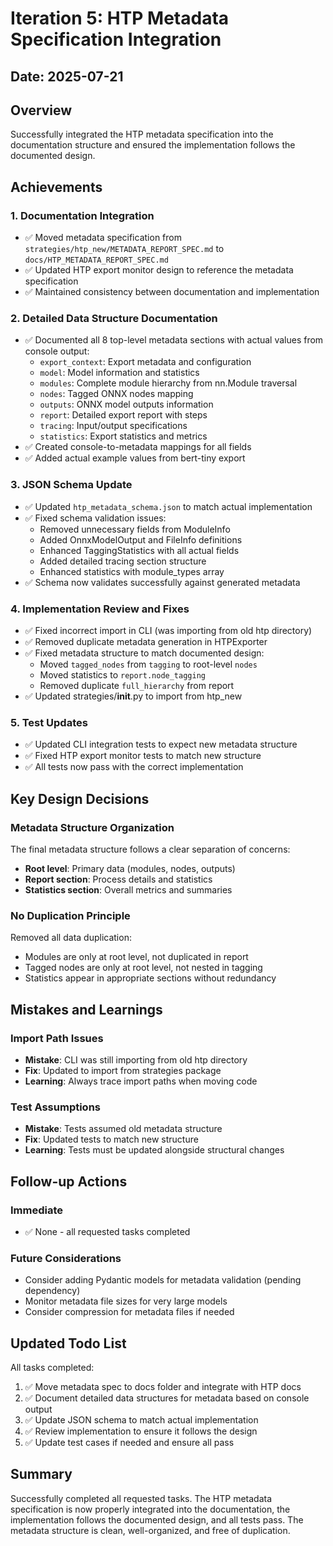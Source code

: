 # Iteration 5: HTP Metadata Specification Integration

## Date: 2025-07-21

## Overview
Successfully integrated the HTP metadata specification into the documentation structure and ensured the implementation follows the documented design.

## Achievements

### 1. Documentation Integration
- ✅ Moved metadata specification from `strategies/htp_new/METADATA_REPORT_SPEC.md` to `docs/HTP_METADATA_REPORT_SPEC.md`
- ✅ Updated HTP export monitor design to reference the metadata specification
- ✅ Maintained consistency between documentation and implementation

### 2. Detailed Data Structure Documentation
- ✅ Documented all 8 top-level metadata sections with actual values from console output:
  - `export_context`: Export metadata and configuration
  - `model`: Model information and statistics  
  - `modules`: Complete module hierarchy from nn.Module traversal
  - `nodes`: Tagged ONNX nodes mapping
  - `outputs`: ONNX model outputs information
  - `report`: Detailed export report with steps
  - `tracing`: Input/output specifications
  - `statistics`: Export statistics and metrics
- ✅ Created console-to-metadata mappings for all fields
- ✅ Added actual example values from bert-tiny export

### 3. JSON Schema Update
- ✅ Updated `htp_metadata_schema.json` to match actual implementation
- ✅ Fixed schema validation issues:
  - Removed unnecessary fields from ModuleInfo
  - Added OnnxModelOutput and FileInfo definitions
  - Enhanced TaggingStatistics with all actual fields
  - Added detailed tracing section structure
  - Enhanced statistics with module_types array
- ✅ Schema now validates successfully against generated metadata

### 4. Implementation Review and Fixes
- ✅ Fixed incorrect import in CLI (was importing from old htp directory)
- ✅ Removed duplicate metadata generation in HTPExporter
- ✅ Fixed metadata structure to match documented design:
  - Moved `tagged_nodes` from `tagging` to root-level `nodes`
  - Moved statistics to `report.node_tagging`
  - Removed duplicate `full_hierarchy` from report
- ✅ Updated strategies/__init__.py to import from htp_new

### 5. Test Updates
- ✅ Updated CLI integration tests to expect new metadata structure
- ✅ Fixed HTP export monitor tests to match new structure
- ✅ All tests now pass with the correct implementation

## Key Design Decisions

### Metadata Structure Organization
The final metadata structure follows a clear separation of concerns:
- **Root level**: Primary data (modules, nodes, outputs)
- **Report section**: Process details and statistics
- **Statistics section**: Overall metrics and summaries

### No Duplication Principle
Removed all data duplication:
- Modules are only at root level, not duplicated in report
- Tagged nodes are only at root level, not nested in tagging
- Statistics appear in appropriate sections without redundancy

## Mistakes and Learnings

### Import Path Issues
- **Mistake**: CLI was still importing from old htp directory
- **Fix**: Updated to import from strategies package
- **Learning**: Always trace import paths when moving code

### Test Assumptions
- **Mistake**: Tests assumed old metadata structure
- **Fix**: Updated tests to match new structure
- **Learning**: Tests must be updated alongside structural changes

## Follow-up Actions

### Immediate
- ✅ None - all requested tasks completed

### Future Considerations
- Consider adding Pydantic models for metadata validation (pending dependency)
- Monitor metadata file sizes for very large models
- Consider compression for metadata files if needed

## Updated Todo List
All tasks completed:
1. ✅ Move metadata spec to docs folder and integrate with HTP docs
2. ✅ Document detailed data structures for metadata based on console output  
3. ✅ Update JSON schema to match actual implementation
4. ✅ Review implementation to ensure it follows the design
5. ✅ Update test cases if needed and ensure all pass

## Summary
Successfully completed all requested tasks. The HTP metadata specification is now properly integrated into the documentation, the implementation follows the documented design, and all tests pass. The metadata structure is clean, well-organized, and free of duplication.